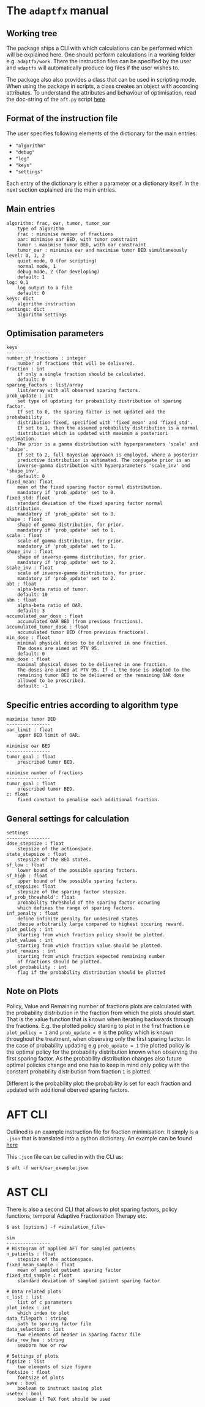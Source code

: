 # The `adaptfx` manual

## Working tree

The package ships a CLI with which calculations can be performed which will be explained here. One should perform calculations in a working folder e.g. `adaptfx/work`. There the instruction files can be specified by the user and `adaptfx` will automatically produce log files if the user wishes to.

The package also also provides a class that can be used in scripting mode. When using the package in scripts, a class creates an object with according attributes. To understand the attributes and behaviour of optimisation, read the doc-string of the `aft.py` script [here](src/adaptfx/aft.py)

## Format of the instruction file
The user specifies following elements of the dictionary for the main entries: 
- `"algorithm"`
- `"debug"`
- `"log"`
- `"keys"`
- `"settings"`

Each entry of the dictionary is either a parameter or a dictionary itself. In the next section explained are the main entries.

## Main entries

```
algorithm: frac, oar, tumor, tumor_oar
    type of algorithm
    frac : minimise number of fractions
    oar: minimise oar BED, with tumor constraint
    tumor : maximise tumor BED, with oar constraint
    tumor_oar : minimise oar and maximise tumor BED simultaneously
level: 0, 1, 2
    quiet mode, 0 (for scripting)
    normal mode, 1
    debug mode, 2 (for developing)
    default: 1
log: 0,1
    log output to a file
    default: 0
keys: dict
    algorithm instruction
settings: dict
    algorithm settings
```

## Optimisation parameters
```
keys
----------------
number_of_fractions : integer
    number of fractions that will be delivered.
fraction : int
    if only a single fraction should be calculated.
    default: 0
sparing_factors : list/array
    list/array with all observed sparing factors.
prob_update : int
    set type of updating for probability distribution of sparing factor.
    If set to 0, the sparing factor is not updated and the probabability
    distribution fixed, specified with 'fixed_mean' and 'fixed_std'.
    If set to 1, then the assumed probability distribution is a normal
    distribution which is updated with maximum a posteriori estimation. 
    The prior is a gamma distribution with hyperparameters 'scale' and 'shape'.
    If set to 2, full Bayesian approach is employed, where a posterior
    predictive distribution is estimated. The conjugate prior is an
    inverse-gamma distribution with hyperparameters 'scale_inv' and 'shape_inv'.
    default: 0
fixed_mean: float
    mean of the fixed sparing factor normal distribution.
    mandatory if 'prob_update' set to 0.
fixed_std: float
    standard deviation of the fixed sparing factor normal distribution.
    mandatory if 'prob_update' set to 0.
shape : float
    shape of gamma distribution, for prior.
    mandatory if 'prob_update' set to 1.
scale : float
    scale of gamma distribution, for prior.
    mandatory if 'prob_update' set to 1.
shape_inv : float
    shape of inverse-gamma distribution, for prior.
    mandatory if 'prop_update' set to 2.
scale_inv : float
    scale of inverse-gamme distribution, for prior.
    mandatory if 'prob_update' set to 2.
abt : float
    alpha-beta ratio of tumor.
    default: 10
abn : float
    alpha-beta ratio of OAR.
    default: 3
accumulated_oar_dose : float
    accumulated OAR BED (from previous fractions).
accumulated_tumor_dose : float
    accumulated tumor BED (from previous fractions).
min_dose : float
    minimal physical doses to be delivered in one fraction.
    The doses are aimed at PTV 95.
    default: 0
max_dose : float
    maximal physical doses to be delivered in one fraction.
    The doses are aimed at PTV 95. If -1 the dose is adapted to the
    remaining tumor BED to be delivered or the remaining OAR dose 
    allowed to be prescribed.
    default: -1
```

## Specific entries according to algorithm type

```
maximise tumor BED
----------------
oar_limit : float
    upper BED limit of OAR.

minimise oar BED
----------------
tumor_goal : float
    prescribed tumor BED.

minimise number of fractions
----------------
tumor_goal : float
    prescribed tumor BED.
c: float
    fixed constant to penalise each additional fraction.
```

## General settings for calculation

```
settings
----------------
dose_stepsize : float
    stepsize of the actionspace.
state_stepsize : float
    stepsize of the BED states.
sf_low : float
    lower bound of the possible sparing factors.
sf_high : float
    upper bound of the possible sparing factors.
sf_stepsize: float
    stepsize of the sparing factor stepsize.
sf_prob_threshold': float
    probability threshold of the sparing factor occuring
    which defines the range of sparing factors.
inf_penalty : float
    define infinite penalty for undesired states
    choose arbitrarily large compared to highest occuring reward.
plot_policy : int
    starting from which fraction policy should be plotted.
plot_values : int
    starting from which fraction value should be plotted.
plot_remains : int
    starting from which fraction expected remaining number 
    of fractions should be plotted.
plot_probability : int
    flag if the probability distribution should be plotted
```

## Note on Plots
Policy, Value and Remaining number of fractions plots are calculated with the probability distribution in the fraction from which the plots should start. That is the value function that is known when iterating backwards through the fractions. E.g. the plotted policy starting to plot in the first fraction i.e `plot_policy = 1` and `prob_update = 0`  is the policy which is known throughout the treatment, when observing only the first sparing factor. In the case of probability updating e.g `prob_update = 1` the plotted policy is the optimal policy for the probability distribution known when observing the first sparing factor. As the probability distribution changes also future optimal policies change and one has to keep in mind only policy with the constant probability distribution from fraction `1` is plotted.

Different is the probability plot: the probability is set for each fraction and updated with additional oberved sparing factors.

# AFT CLI

Outlined is an example instruction file for fraction minimisation. It simply is a `.json` that is translated into a python dictionary. An example can be found [here](work/example_0.json)

This `.json` file can be called in with the CLI as:

```
$ aft -f work/oar_example.json
```

# AST CLI
There is also a second CLI that allows to plot sparing factors, policy functions, temporal Adaptive Fractionation Therapy etc.
```
$ ast [options] -f <simulation_file>
```

```
sim
----------------
# Histogram of applied AFT for sampled patients
n_patients : float
    stepsize of the actionspace.
fixed_mean_sample : float
    mean of sampled patient sparing factor
fixed_std_sample : float
    standard deviation of sampled patient sparing factor

# Data related plots
c_list : list
    list of c parameters
plot_index : int
    which index to plot
data_filepath : string
    path to sparing factor file
data_selection : list
    two elements of header in sparing factor file
data_row_hue : string
    seaborn hue or row

# Settings of plots
figsize : list
    two elements of size figure
fontsize : float
    fontsize of plots
save : bool
    boolean to instruct saving plot
usetex : bool
    boolean if TeX font should be used
```